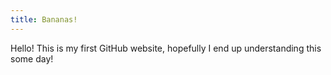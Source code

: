 ```yaml
---
title: Bananas!
---
```

Hello! This is my first GitHub website, hopefully I end up understanding this some day!
